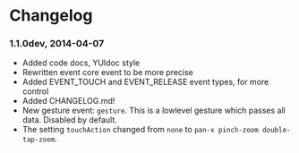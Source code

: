 # Changelog

### 1.1.0dev, 2014-04-07
- Added code docs, YUIdoc style
- Rewritten event core event to be more precise 
- Added EVENT_TOUCH and EVENT_RELEASE event types, for more control
- Added CHANGELOG.md!
- New gesture event: `gesture`. This is a lowlevel gesture which passes all data. Disabled by default.
- The setting `touchAction` changed from `none` to `pan-x pinch-zoom double-tap-zoom`.
